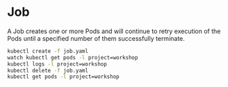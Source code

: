 # Job
A Job creates one or more Pods and will continue to retry execution of the Pods until a specified number of them successfully terminate.

```sh
kubectl create -f job.yaml
watch kubectl get pods -l project=workshop
kubectl logs -l project=workshop
kubectl delete -f job.yaml
kubectl get pods -l project=workshop
```